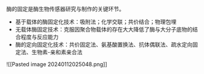 酶的固定是酶生物传感器研究与制作的关键环节。

- 基于载体的酶固定化技术：吸附法；化学交联；共价结合；物理包埋
- 无载体酶固定技术：克服因聚合物载体的存在大大降低了酶与大分子底物的结合程度与反应能力
- 酶的定向固定化技术：共价固定法、氨基酸置换法、抗体偶联法、疏水定向固定法、生物素-亲和素亲合法

![[Pasted image 20240112025048.png]]
